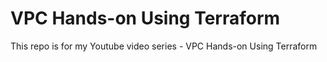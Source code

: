 # VPC Hands-on Using Terraform

This repo is for my Youtube video series - VPC Hands-on Using Terraform
